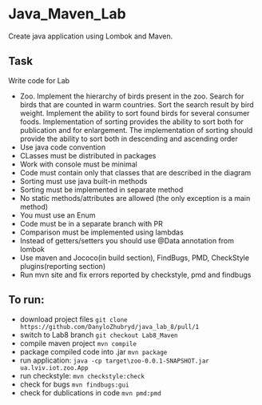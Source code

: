 # Java_Maven_Lab
Create java application using Lombok and Maven.
## Task
Write code for Lab

- Zoo. Implement the hierarchy of birds present in the zoo. Search for birds that are counted in warm countries. Sort the search result by bird weight. Implement the ability to sort found birds for several consumer foods. Implementation of sorting provides the ability to sort both for publication and for enlargement. The implementation of sorting should provide the ability to sort both in descending and ascending order	
- Use java code convention
- CLasses must be distributed in packages
- Work with console must be minimal
- Code must contain only that classes that are described in the diagram
- Sorting must use java built-in methods
- Sorting must be implemented in separate method
- No static methods/attributes are allowed (the only exception is a main method)
- You must use an Enum
- Code must be in a separate branch with PR
- Comparison must be implemented using lambdas
- Instead of getters/setters you should use @Data annotation from lombok
- Use maven and Jococo(in build section), FindBugs, PMD, CheckStyle plugins(reporting section)
- Run mvn site and fix errors reported by checkstyle, pmd and findbugs
## To run:
- download project files `git clone https://github.com/DanyloZhubryd/java_lab_8/pull/1`
- switch to Lab8 branch `git checkout Lab8_Maven`
- compile maven project `mvn compile`
- package compiled code into .jar `mvn package`
- run application: `java -cp target\zoo-0.0.1-SNAPSHOT.jar ua.lviv.iot.zoo.App`
- run checkstyle: `mvn checkstyle:check`
- check for bugs `mvn findbugs:gui`
- check for dublications in code `mvn pmd:pmd`

